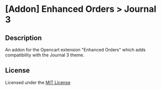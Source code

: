 # [Addon] Enhanced Orders > Journal 3

## Description
An addon for the Opencart extension "Enhanced Orders" which adds compatibility with the Journal 3 theme.

## License
Licensed under the [MIT License](LICENSE.txt)
